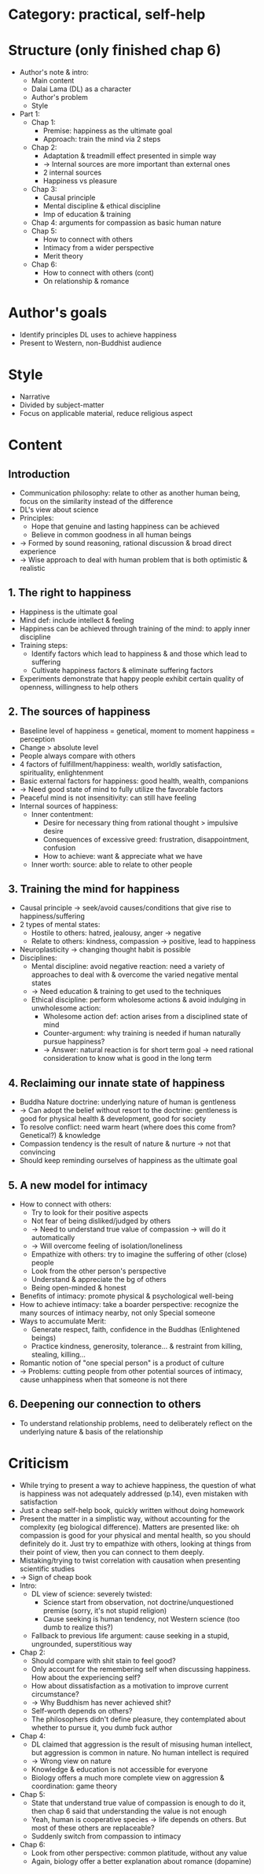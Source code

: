 # Category: practical, self-help

# Structure (only finished chap 6)
- Author's note & intro:
  - Main content
  - Dalai Lama (DL) as a character
  - Author's problem
  - Style
- Part 1:
  - Chap 1:
    - Premise: happiness as the ultimate goal
    - Approach: train the mind via 2 steps
  - Chap 2:
    - Adaptation & treadmill effect presented in simple way
    - -> Internal sources are more important than external ones
    - 2 internal sources
    - Happiness vs pleasure
  - Chap 3:
    - Causal principle
    - Mental discipline & ethical discipline
    - Imp of education & training
  - Chap 4: arguments for compassion as basic human nature
  - Chap 5:
    - How to connect with others
    - Intimacy from a wider perspective
    - Merit theory
  - Chap 6:
    - How to connect with others (cont)
    - On relationship & romance

# Author's goals
- Identify principles DL uses to achieve happiness
- Present to Western, non-Buddhist audience

# Style
- Narrative
- Divided by subject-matter
- Focus on applicable material, reduce religious aspect

# Content
## Introduction
- Communication philosophy: relate to other as another human being, focus on the similarity instead of the difference
- DL's view about science
- Principles:
  - Hope that genuine and lasting happiness can be achieved
  - Believe in common goodness in all human beings
- -> Formed by sound reasoning, rational discussion & broad direct experience
- -> Wise approach to deal with human problem that is both optimistic & realistic

## 1. The right to happiness
- Happiness is the ultimate goal
- Mind def: include intellect & feeling
- Happiness can be achieved through training of the mind: to apply inner discipline
- Training steps:
  - Identify factors which lead to happiness & and those which lead to suffering
  - Cultivate happiness factors & eliminate suffering factors
- Experiments demonstrate that happy people exhibit certain quality of openness, willingness to help others

## 2. The sources of happiness
- Baseline level of happiness = genetical, moment to moment happiness = perception
- Change > absolute level
- People always compare with others
- 4 factors of fulfillment/happiness: wealth, worldly satisfaction, spirituality, enlightenment
- Basic external factors for happiness: good health, wealth, companions
- -> Need good state of mind to fully utilize the favorable factors
- Peaceful mind is not insensitivity: can still have feeling
- Internal sources of happiness:
  - Inner contentment:
    - Desire for necessary thing from rational thought > impulsive desire
    - Consequences of excessive greed: frustration, disappointment, confusion
    - How to achieve: want & appreciate what we have
  - Inner worth: source: able to relate to other people

## 3. Training the mind for happiness
- Causal principle -> seek/avoid causes/conditions that give rise to happiness/suffering
- 2 types of mental states:
  - Hostile to others: hatred, jealousy, anger -> negative
  - Relate to others: kindness, compassion -> positive, lead to happiness
- Neuroplasticity -> changing thought habit is possible
- Disciplines:
  - Mental discipline: avoid negative reaction: need a variety of approaches to deal with & overcome the varied negative mental states
  - -> Need education & training to get used to the techniques
  - Ethical discipline: perform wholesome actions & avoid indulging in unwholesome action:
    - Wholesome action def: action arises from a disciplined state of mind
    - Counter-argument: why training is needed if human naturally pursue happiness?
    - -> Answer: natural reaction is for short term goal -> need rational consideration to know what is good in the long term

## 4. Reclaiming our innate state of happiness
- Buddha Nature doctrine: underlying nature of human is gentleness
- -> Can adopt the belief without resort to the doctrine: gentleness is good for physical health & development, good for society
- To resolve conflict: need warm heart (where does this come from? Genetical?) & knowledge
- Compassion tendency is the result of nature & nurture -> not that convincing
- Should keep reminding ourselves of happiness as the ultimate goal

## 5. A new model for intimacy
- How to connect with others:
  - Try to look for their positive aspects
  - Not fear of being disliked/judged by others
  - -> Need to understand true value of compassion -> will do it automatically
  - -> Will overcome feeling of isolation/loneliness
  - Empathize with others: try to imagine the suffering of other (close) people
  - Look from the other person's perspective
  - Understand & appreciate the bg of others
  - Being open-minded & honest
- Benefits of intimacy: promote physical & psychological well-being
- How to achieve intimacy: take a boarder perspective: recognize the many sources of intimacy nearby, not only Special someone
- Ways to accumulate Merit:
  - Generate respect, faith, confidence in the Buddhas (Enlightened beings)
  - Practice kindness, generosity, tolerance... & restraint from killing, stealing, killing...
- Romantic notion of "one special person" is a product of culture
- -> Problems: cutting people from other potential sources of intimacy, cause unhappiness when that someone is not there

## 6. Deepening our connection to others
- To understand relationship problems, need to deliberately reflect on the underlying nature & basis of the relationship

# Criticism
- While trying to present a way to achieve happiness, the question of what is happiness was not adequately addressed (p.14),
even mistaken with satisfaction
- Just a cheap self-help book, quickly written without doing homework
- Present the matter in a simplistic way, without accounting for the complexity (eg biological difference).
Matters are presented like: oh compassion is good for your physical and mental health, so you should definitely do it.
Just try to empathize with others, looking at things from their point of view, then you can connect to them deeply.
- Mistaking/trying to twist correlation with causation when presenting scientific studies
- -> Sign of cheap book
- Intro:
  - DL view of science: severely twisted:
    - Science start from observation, not doctrine/unquestioned premise (sorry, it's not stupid religion)
    - Cause seeking is human tendency, not Western science (too dumb to realize this?)
  - Fallback to previous life argument: cause seeking in a stupid, ungrounded, superstitious way
- Chap 2:
  - Should compare with shit stain to feel good?
  - Only account for the remembering self when discussing happiness. How about the experiencing self?
  - How about dissatisfaction as a motivation to improve current circumstance?
  - -> Why Buddhism has never achieved shit?
  - Self-worth depends on others?
  - The philosophers didn't define pleasure, they contemplated about whether to pursue it, you dumb fuck author
- Chap 4:
  - DL claimed that aggression is the result of misusing human intellect,
  but aggression is common in nature. No human intellect is required
  - -> Wrong view on nature
  - Knowledge & education is not accessible for everyone
  - Biology offers a much more complete view on aggression & coordination: game theory
- Chap 5:
  - State that understand true value of compassion is enough to do it, then chap 6 said that understanding the value is not enough
  - Yeah, human is cooperative species -> life depends on others. But most of these others are replaceable?
  - Suddenly switch from compassion to intimacy
- Chap 6:
  - Look from other perspective: common platitude, without any value
  - Again, biology offer a better explanation about romance (dopamine)